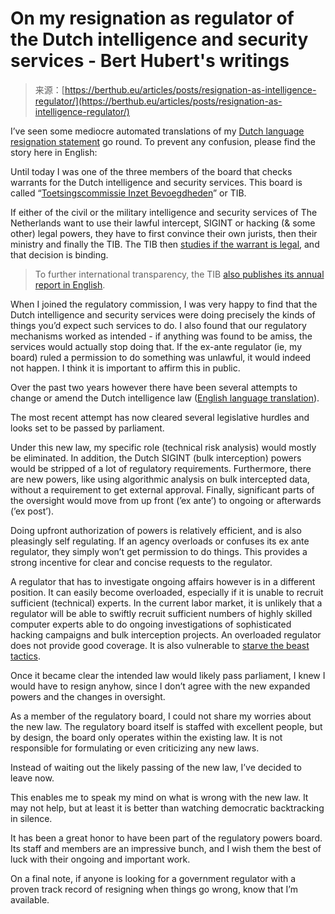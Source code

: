 <!--yml
category: 未分类
date: 2024-05-27 15:09:12
-->

# On my resignation as regulator of the Dutch intelligence and security services - Bert Hubert's writings

> 来源：[https://berthub.eu/articles/posts/resignation-as-intelligence-regulator/](https://berthub.eu/articles/posts/resignation-as-intelligence-regulator/)

I’ve seen some mediocre automated translations of my [Dutch language resignation statement](https://berthub.eu/articles/posts/vertrek-tib/) go round. To prevent any confusion, please find the story here in English:

Until today I was one of the three members of the board that checks warrants for the Dutch intelligence and security services. This board is called “[Toetsingscommissie Inzet Bevoegdheden](https://tib-ivd.nl/)” or TIB.

If either of the civil or the military intelligence and security services of The Netherlands want to use their lawful intercept, SIGINT or hacking (& some other) legal powers, they have to first convince their own jurists, then their ministry and finally the TIB. The TIB then [studies if the warrant is legal](https://english.aivd.nl/about-aivd/the-intelligence-and-security-services-act-2017/regulatory-commission), and that decision is binding.

> To further international transparency, the TIB [also publishes its annual report in English](https://www.tib-ivd.nl/binaries/tib/documenten/jaarverslagen/2022/05/24/annual-report-tib-2021/Annual+Report+TIB+2021.pdf).

When I joined the regulatory commission, I was very happy to find that the Dutch intelligence and security services were doing precisely the kinds of things you’d expect such services to do. I also found that our regulatory mechanisms worked as intended - if anything was found to be amiss, the services would actually stop doing that. If the ex-ante regulator (ie, my board) ruled a permission to do something was unlawful, it would indeed not happen. I think it is important to affirm this in public.

Over the past two years however there have been several attempts to change or amend the Dutch intelligence law ([English language translation](https://english.aivd.nl/about-aivd/the-intelligence-and-security-services-act-2017)).

The most recent attempt has now cleared several legislative hurdles and looks set to be passed by parliament.

Under this new law, my specific role (technical risk analysis) would mostly be eliminated. In addition, the Dutch SIGINT (bulk interception) powers would be stripped of a lot of regulatory requirements. Furthermore, there are new powers, like using algorithmic analysis on bulk intercepted data, without a requirement to get external approval. Finally, significant parts of the oversight would move from up front (’ex ante’) to ongoing or afterwards (’ex post’).

Doing upfront authorization of powers is relatively efficient, and is also pleasingly self regulating. If an agency overloads or confuses its ex ante regulator, they simply won’t get permission to do things. This provides a strong incentive for clear and concise requests to the regulator.

A regulator that has to investigate ongoing affairs however is in a different position. It can easily become overloaded, especially if it is unable to recruit sufficient (technical) experts. In the current labor market, it is unlikely that a regulator will be able to swiftly recruit sufficient numbers of highly skilled computer experts able to do ongoing investigations of sophisticated hacking campaigns and bulk interception projects. An overloaded regulator does not provide good coverage. It is also vulnerable to [starve the beast tactics](https://en.wikipedia.org/wiki/Starve_the_beast).

Once it became clear the intended law would likely pass parliament, I knew I would have to resign anyhow, since I don’t agree with the new expanded powers and the changes in oversight.

As a member of the regulatory board, I could not share my worries about the new law. The regulatory board itself is staffed with excellent people, but by design, the board only operates within the existing law. It is not responsible for formulating or even criticizing any new laws.

Instead of waiting out the likely passing of the new law, I’ve decided to leave now.

This enables me to speak my mind on what is wrong with the new law. It may not help, but at least it is better than watching democratic backtracking in silence.

It has been a great honor to have been part of the regulatory powers board. Its staff and members are an impressive bunch, and I wish them the best of luck with their ongoing and important work.

On a final note, if anyone is looking for a government regulator with a proven track record of resigning when things go wrong, know that I’m available.